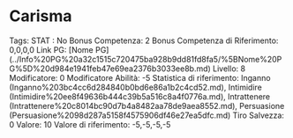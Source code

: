 # Carisma

Tags: STAT
: No
Bonus Competenza: 2
Bonus Competenza di Riferimento: 0,0,0,0
Link PG: [Nome PG] (../Info%20PG%20a32c1515c720475ba928b9dd81fd8fa5/%5BNome%20PG%5D%20d984e1941feb47e69ea2376b3033ee8b.md)
Livello: 8
Modificatore: 0
Modificatore  Abilità: -5
Statistica di riferimento: Inganno (Inganno%203bc4cc6d284840b0bd6e86a1b2c4cd52.md), Intimidire (Intimidire%20ee8f49636b444c39b5a516c8a4f0776a.md), Intrattenere (Intrattenere%20c8014bc90d7b4a8482aa78de9aea8552.md), Persuasione (Persuasione%2098d287a5158f4575906df46e27ea5dfc.md)
Tiro Salvezza: 0
Valore: 10
Valore di riferimento: -5,-5,-5,-5